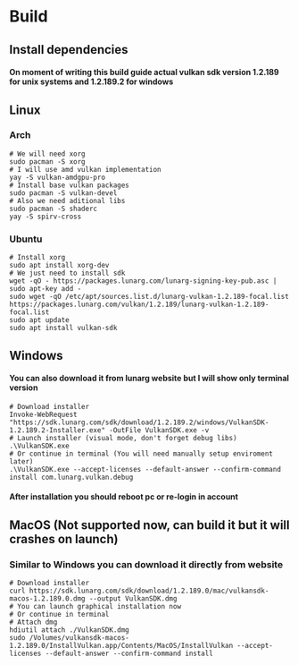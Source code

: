# Build

## Install dependencies

#### On moment of writing this build guide actual vulkan sdk version 1.2.189 for unix systems and 1.2.189.2 for windows

## Linux

### Arch

```shell
# We will need xorg
sudo pacman -S xorg
# I will use amd vulkan implementation
yay -S vulkan-amdgpu-pro
# Install base vulkan packages
sudo pacman -S vulkan-devel
# Also we need aditional libs
sudo pacman -S shaderc
yay -S spirv-cross
```
### Ubuntu
```shell
# Install xorg
sudo apt install xorg-dev
# We just need to install sdk
wget -qO - https://packages.lunarg.com/lunarg-signing-key-pub.asc | sudo apt-key add -
sudo wget -qO /etc/apt/sources.list.d/lunarg-vulkan-1.2.189-focal.list https://packages.lunarg.com/vulkan/1.2.189/lunarg-vulkan-1.2.189-focal.list
sudo apt update
sudo apt install vulkan-sdk
```

## Windows

#### You can also download it from lunarg website but I will show only terminal version

```shell
# Download installer
Invoke-WebRequest "https://sdk.lunarg.com/sdk/download/1.2.189.2/windows/VulkanSDK-1.2.189.2-Installer.exe" -OutFile VulkanSDK.exe -v
# Launch installer (visual mode, don't forget debug libs)
.\VulkanSDK.exe
# Or continue in terminal (You will need manually setup enviroment later)
.\VulkanSDK.exe --accept-licenses --default-answer --confirm-command install com.lunarg.vulkan.debug
```

#### After installation you should reboot pc or re-login in account

## MacOS (Not supported now, can build it but it will crashes on launch)

### Similar to Windows you can download it directly from website

```shell
# Download installer
curl https://sdk.lunarg.com/sdk/download/1.2.189.0/mac/vulkansdk-macos-1.2.189.0.dmg --output VulkanSDK.dmg
# You can launch graphical installation now
# Or continue in terminal
# Attach dmg 
hdiutil attach ./VulkanSDK.dmg
sudo /Volumes/vulkansdk-macos-1.2.189.0/InstallVulkan.app/Contents/MacOS/InstallVulkan --accept-licenses --default-answer --confirm-command install
```